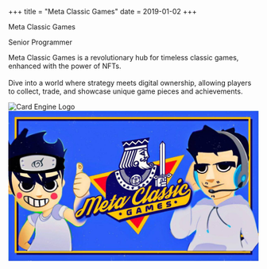 +++
title = "Meta Classic Games"
date = 2019-01-02
+++

<html lang="en">
    <head>
        <title>{{config.title}}</title>
        <link rel="stylesheet" href="../style.css" />
        <script src="../script.js"></script>
    </head>
    <div id="card">
        <div id="card-text">
            <p id="card-title">Meta Classic Games</p>
            <p id="card-subtitle">Senior Programmer</p>
            <p id="card-description">Meta Classic Games is a revolutionary hub for timeless classic games, enhanced with the power of NFTs.<br><br>Dive into a world where strategy meets digital ownership, allowing players to collect, trade, and showcase unique game pieces and achievements.</p>
            <img src="../images/unity_logo.png" alt="Card Engine Logo" id="card-engine">
        </div>
        <div id="card-visual">
            <img src="../images/metaclassic/metaclassic_1.jpg" alt="Card Image" id="card-image-right">
        </div>
    </div>
</html>
